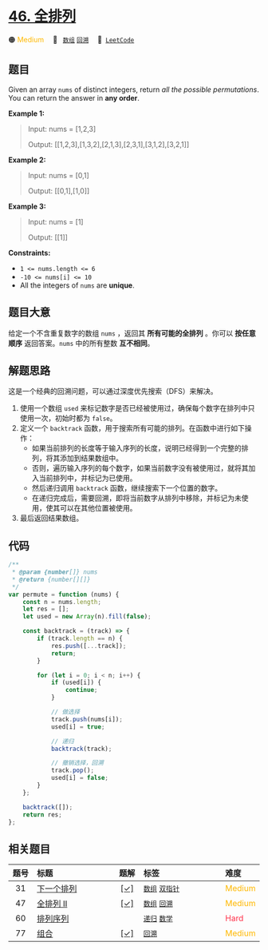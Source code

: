 # [46. 全排列](https://leetcode.com/problems/permutations)

🟠 <font color=#ffb800>Medium</font>&emsp; 🔖&ensp; [`数组`](/outline/tag/array.md) [`回溯`](/outline/tag/backtracking.md)&emsp; 🔗&ensp;[`LeetCode`](https://leetcode.com/problems/permutations)

## 题目

Given an array `nums` of distinct integers, return _all the possible
permutations_. You can return the answer in **any order**.

**Example 1:**

> Input: nums = [1,2,3]
>
> Output: [[1,2,3],[1,3,2],[2,1,3],[2,3,1],[3,1,2],[3,2,1]]

**Example 2:**

> Input: nums = [0,1]
>
> Output: [[0,1],[1,0]]

**Example 3:**

> Input: nums = [1]
>
> Output: [[1]]

**Constraints:**

- `1 <= nums.length <= 6`
- `-10 <= nums[i] <= 10`
- All the integers of `nums` are **unique**.

## 题目大意

给定一个不含重复数字的数组 `nums` ，返回其 **所有可能的全排列** 。你可以 **按任意顺序** 返回答案。`nums` 中的所有整数 **互不相同**。

## 解题思路

这是一个经典的回溯问题，可以通过深度优先搜索（DFS）来解决。

1. 使用一个数组 `used` 来标记数字是否已经被使用过，确保每个数字在排列中只使用一次，初始时都为 `false`。
2. 定义一个 `backtrack` 函数，用于搜索所有可能的排列。在函数中进行如下操作：
   - 如果当前排列的长度等于输入序列的长度，说明已经得到一个完整的排列，将其添加到结果数组中。
   - 否则，遍历输入序列的每个数字，如果当前数字没有被使用过，就将其加入当前排列中，并标记为已使用。
   - 然后递归调用 `backtrack` 函数，继续搜索下一个位置的数字。
   - 在递归完成后，需要回溯，即将当前数字从排列中移除，并标记为未使用，使其可以在其他位置被使用。
3. 最后返回结果数组。

## 代码

```javascript
/**
 * @param {number[]} nums
 * @return {number[][]}
 */
var permute = function (nums) {
	const n = nums.length;
	let res = [];
	let used = new Array(n).fill(false);

	const backtrack = (track) => {
		if (track.length == n) {
			res.push([...track]);
			return;
		}

		for (let i = 0; i < n; i++) {
			if (used[i]) {
				continue;
			}

			// 做选择
			track.push(nums[i]);
			used[i] = true;

			// 递归
			backtrack(track);

			// 撤销选择，回溯
			track.pop();
			used[i] = false;
		}
	};

	backtrack([]);
	return res;
};
```

## 相关题目

<!-- prettier-ignore -->
| 题号 | 标题 | 题解 | 标签 | 难度 |
| :------: | :------ | :------: | :------ | :------ |
| 31 | [下一个排列](https://leetcode.com/problems/next-permutation) | [[✓]](/problem/0031.md) |  [`数组`](/outline/tag/array.md) [`双指针`](/outline/tag/two-pointers.md) | <font color=#ffb800>Medium</font> |
| 47 | [全排列 II](https://leetcode.com/problems/permutations-ii) | [[✓]](/problem/0047.md) |  [`数组`](/outline/tag/array.md) [`回溯`](/outline/tag/backtracking.md) | <font color=#ffb800>Medium</font> |
| 60 | [排列序列](https://leetcode.com/problems/permutation-sequence) |  |  [`递归`](/outline/tag/recursion.md) [`数学`](/outline/tag/math.md) | <font color=#ff334b>Hard</font> |
| 77 | [组合](https://leetcode.com/problems/combinations) | [[✓]](/problem/0077.md) |  [`回溯`](/outline/tag/backtracking.md) | <font color=#ffb800>Medium</font> |

<style>
.blue {
    background-color: #096dd9;
    padding: 0.25rem 0.5rem;
    margin: 0;
    font-size: 0.85em;
    border-radius: 3px;
    color: white;
    font-weight: 500;
}
table th:first-of-type { width: 10%; }
table th:nth-of-type(2) { width: 35%; }
table th:nth-of-type(3) { width: 10%; }
table th:nth-of-type(4) { width: 35%; }
table th:nth-of-type(5) { width: 10%; }
</style>
